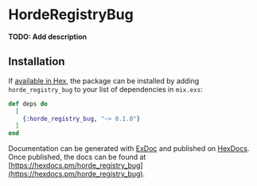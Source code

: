 # HordeRegistryBug

**TODO: Add description**

## Installation

If [available in Hex](https://hex.pm/docs/publish), the package can be installed
by adding `horde_registry_bug` to your list of dependencies in `mix.exs`:

```elixir
def deps do
  [
    {:horde_registry_bug, "~> 0.1.0"}
  ]
end
```

Documentation can be generated with [ExDoc](https://github.com/elixir-lang/ex_doc)
and published on [HexDocs](https://hexdocs.pm). Once published, the docs can
be found at [https://hexdocs.pm/horde_registry_bug](https://hexdocs.pm/horde_registry_bug).

